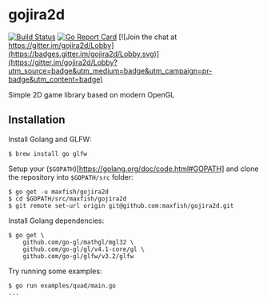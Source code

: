 # gojira2d

[![Build Status](https://travis-ci.org/maxfish/gojira2d.svg?branch=master)](https://travis-ci.org/maxfish/gojira2d)
[![Go Report Card](https://goreportcard.com/badge/github.com/maxfish/gojira2d)](https://goreportcard.com/report/github.com/maxfish/gojira2d)
[![Join the chat at https://gitter.im/gojira2d/Lobby](https://badges.gitter.im/gojira2d/Lobby.svg)](https://gitter.im/gojira2d/Lobby?utm_source=badge&utm_medium=badge&utm_campaign=pr-badge&utm_content=badge)

Simple 2D game library based on modern OpenGL

## Installation

Install Golang and GLFW:

    $ brew install go glfw

Setup your (`$GOPATH`)[https://golang.org/doc/code.html#GOPATH] and clone the
repository into `$GOPATH/src` folder:

    $ go get -u maxfish/gojira2d
    $ cd $GOPATH/src/maxfish/gojira2d
    $ git remote set-url origin git@github.com:maxfish/gojira2d.git

Install Golang dependencies:

    $ go get \
        github.com/go-gl/mathgl/mgl32 \
        github.com/go-gl/gl/v4.1-core/gl \
        github.com/go-gl/glfw/v3.2/glfw

Try running some examples:

    $ go run examples/quad/main.go
    ...

